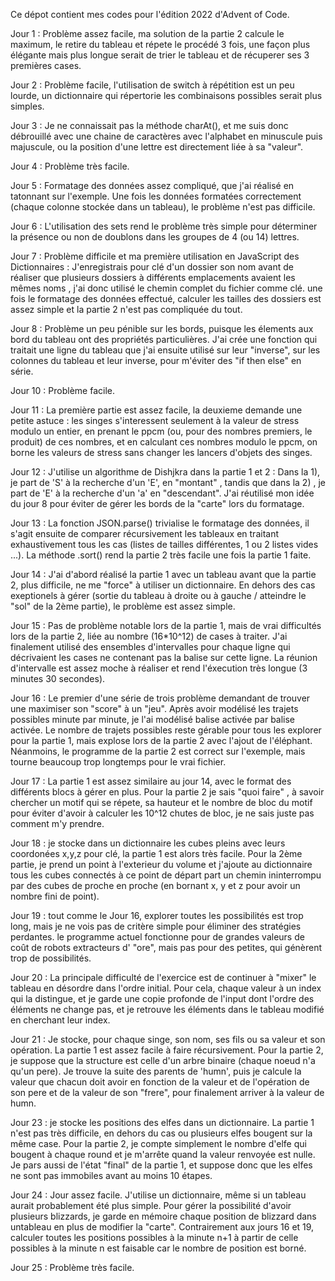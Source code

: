 Ce dépot contient mes codes pour l'édition 2022 d'Advent of Code.

Jour 1 : Problème assez facile, ma solution de la partie 2 calcule le maximum, le retire du tableau et répete le procédé 3 fois, une façon plus élégante mais plus longue serait de trier le tableau et de récuperer ses 3 premières cases.

Jour 2 : Problème facile, l'utilisation de switch à répétition est un peu lourde, un dictionnaire qui répertorie les combinaisons possibles serait plus simples.

Jour 3 : Je ne connaissait pas la méthode charAt(), et me suis donc débrouillé avec une chaine de caractères avec l'alphabet en minuscule puis majuscule, ou la position d'une lettre est directement liée à sa "valeur".

Jour 4 : Problème très facile.

Jour 5 : Formatage des données assez compliqué, que j'ai réalisé en tatonnant sur l'exemple. Une fois les données formatées correctement (chaque colonne stockée dans un tableau), le problème n'est pas difficile.

Jour 6 : L'utilisation des sets rend le problème très simple pour déterminer la présence ou non de doublons dans les groupes de 4 (ou 14) lettres.

Jour 7 : Problème difficile et ma première utilisation en JavaScript des Dictionnaires :
J'enregistrais pour clé d'un dossier son nom avant de réaliser que plusieurs dossiers à différents emplacements avaient les mêmes noms , j'ai donc utilisé le chemin complet du fichier comme clé. une fois le formatage des données effectué, calculer les tailles des dossiers est assez simple et la partie 2 n'est pas compliquée du tout.

Jour 8 : Problème un peu pénible sur les bords, puisque les élements aux bord du tableau ont des propriétés particulières. J'ai crée une fonction qui traitait une ligne du tableau que j'ai ensuite utilisé sur leur "inverse", sur les colonnes du tableau et leur inverse, pour m'éviter des "if then else" en série.

Jour 10 : Problème facile.

Jour 11 : La première partie est assez facile, la deuxieme demande une petite astuce : les singes s'interessent seulement à la valeur de stress modulo un entier, en prenant le ppcm (ou, pour des nombres premiers, le produit) de ces nombres, et en calculant ces nombres modulo le ppcm, on borne les valeurs de stress sans changer les lancers d'objets des singes.

Jour 12 : J'utilise un algorithme de Dishjkra dans la partie 1 et 2 : Dans la 1), je part de 'S' à la recherche d'un 'E', en "montant" , tandis que dans la 2) , je part de 'E' à la recherche d'un 'a' en "descendant". J'ai réutilisé mon idée du jour 8 pour éviter de gérer les bords de la "carte" lors du formatage.

Jour 13 : La fonction JSON.parse() trivialise le formatage des données, il s'agit ensuite de comparer récursivement les tableaux en traitant exhaustivement tous les cas (listes de tailles différentes, 1 ou 2 listes vides ...). La méthode .sort() rend la partie 2 très facile une fois la partie 1 faite.

Jour 14 : J'ai d'abord réalisé la partie 1 avec un tableau avant que la partie 2, plus difficile, ne me "force" à utiliser un dictionnaire. En dehors des cas exeptionels à gérer (sortie du tableau à droite ou à gauche / atteindre le "sol" de la 2ème partie), le problème est assez simple.

Jour 15 : Pas de problème notable lors de la partie 1, mais de vrai difficultés lors de la partie 2, liée au nombre (16*10^12) de cases à traiter. J'ai finalement utilisé des ensembles d'intervalles pour chaque ligne qui décrivaient les cases ne contenant pas la balise sur cette ligne. La réunion d'intervalle est assez moche à réaliser et rend l'éxecution très longue (3 minutes 30 secondes).

Jour 16 : Le premier d'une série de trois problème demandant de trouver une maximiser son "score" à un "jeu". Après avoir modélisé les trajets possibles minute par minute, je l'ai modélisé balise activée par balise activée. Le nombre de trajets possibles reste gérable pour tous les explorer pour la partie 1, mais explose lors de la partie 2 avec l'ajout de l'éléphant. Néanmoins, le programme de la partie 2 est correct sur l'exemple, mais tourne beaucoup trop longtemps pour le vrai fichier.

Jour 17 : La partie 1 est assez similaire au jour 14, avec le format des différents blocs à gérer en plus. Pour la partie 2 je sais "quoi faire" , à savoir chercher un motif qui se répete, sa hauteur et le nombre de bloc du motif pour éviter d'avoir à calculer les 10^12 chutes de bloc, je ne sais juste pas comment m'y prendre.

Jour 18 : je stocke dans un dictionnaire les cubes pleins avec leurs coordonées x,y,z pour clé, la partie 1 est alors très facile. Pour la 2ème partie, je prend un point à l'exterieur du volume et j'ajoute au dictionnaire tous les cubes connectés à ce point de départ part un chemin ininterrompu par des cubes de proche en proche (en bornant x, y et z pour avoir un nombre fini de point).

Jour 19 : tout comme le Jour 16, explorer toutes les possibilités est trop long, mais je ne vois pas de critère simple pour éliminer des stratégies perdantes. le programme actuel fonctionne pour de grandes valeurs de coût de robots extracteurs d' "ore", mais pas pour des petites, qui génèrent trop de possibilités.

Jour 20 : La principale difficulté de l'exercice est de continuer à "mixer" le tableau en désordre dans l'ordre initial. Pour cela, chaque valeur à un index qui la distingue, et je garde une copie profonde de l'input dont l'ordre des éléments ne change pas, et je retrouve les éléments dans le tableau modifié en cherchant leur index.

Jour 21 : Je stocke, pour chaque singe, son nom, ses fils ou sa valeur et son opération.
La partie 1 est assez facile à faire récursivement. Pour la partie 2, je suppose que la structure est celle d'un arbre binaire (chaque noeud n'a qu'un pere). Je trouve la suite des parents de 'humn', puis je calcule la valeur que chacun doit avoir en fonction de la valeur et de l'opération de son pere et de la valeur de son "frere", pour finalement arriver à la valeur de humn.

Jour 23 : je stocke les positions des elfes dans un dictionnaire. La partie 1 n'est pas très difficile, en dehors du cas ou plusieurs elfes bougent sur la même case. Pour la partie 2, je compte simplement le nombre d'elfe qui bougent à chaque round et je m'arrête quand la valeur renvoyée est nulle. Je pars aussi de l'état "final" de la partie 1, et suppose donc que les elfes ne sont pas immobiles avant au moins 10 étapes.

Jour 24 : Jour assez facile. J'utilise un dictionnaire, même si un tableau aurait probablement été plus simple. Pour gérer la possibilité d'avoir plusieurs blizzards, je garde en mémoire chaque position de blizzard dans untableau en plus de modifier la "carte". Contrairement aux jours 16 et 19, calculer toutes les positions possibles à la minute n+1 à partir de celle possibles à la minute n est faisable car le nombre de position est borné.

Jour 25 : Problème très facile.